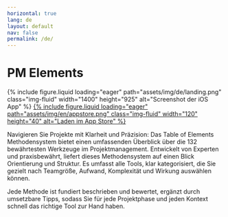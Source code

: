 ```yaml
---
horizontal: true
lang: de
layout: default
nav: false
permalink: /de/
---
```


<div class="landing">
  <h1>PM Elements</h1>
  {% include figure.liquid loading="eager" path="assets/img/de/landing.png" class="img-fluid" width="1400" height="925" alt="Screenshot der iOS App" %}
  <a href="https://apps.apple.com/us/app/pm-elements/id6738084498">
    {% include figure.liquid loading="eager" path="assets/img/en/appstore.png" class="img-fluid" width="120" height="40" alt="Laden im App Store" %}
  </a>
  <p>Navigieren Sie Projekte mit Klarheit und Präzision: Das Table of Elements Methodensystem bietet einen umfassenden Überblick über die 132 bewährtesten Werkzeuge im Projektmanagement. Entwickelt von Experten und praxisbewährt, liefert dieses Methodensystem auf einen Blick Orientierung und Struktur. Es umfasst alle Tools, klar kategorisiert, die Sie gezielt nach Teamgröße, Aufwand, Komplexität und Wirkung auswählen können.</p>
  <p>Jede Methode ist fundiert beschrieben und bewertet, ergänzt durch umsetzbare Tipps, sodass Sie für jede Projektphase und jeden Kontext schnell das richtige Tool zur Hand haben.</p>
  <lite-youtube videoid="ZDGIVYX-11s" class="mt-4"></lite-youtube>
</div>
